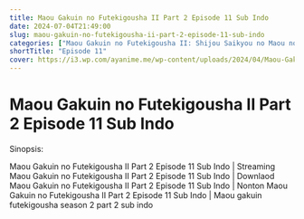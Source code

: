 ```yaml
---
title: Maou Gakuin no Futekigousha II Part 2 Episode 11 Sub Indo
date: 2024-07-04T21:49:00
slug: maou-gakuin-no-futekigousha-ii-part-2-episode-11-sub-indo
categories: ["Maou Gakuin no Futekigousha II: Shijou Saikyou no Maou no Shiso, Tensei shite Shison-tachi no Gakkou e Kayou Part 2"]
shortTitle: "Episode 11"
cover: https://i3.wp.com/ayanime.me/wp-content/uploads/2024/04/Maou-Gakuin-no-Futekigousha-II-Part-2-768x1065-1.jpg
---
```


# Maou Gakuin no Futekigousha II Part 2 Episode 11 Sub Indo

<iframe-loader iframe-src1="https://play.ayanime.me/include/fluidplayer/fluidplayer.php?VideoSrc1=https%3A%2F%2Fdrive.google.com%2Ffile%2Fd%2F1exVqT1p3BPQI2iYx2kr9GBcBCzEb_9Wf%2Fpreview&VideoType1=video%2Fmp4&VideoQuality1=480p&VideoSrc2=https%3A%2F%2Fdrive.google.com%2Ffile%2Fd%2F1wY0W21eFFgw2-gTaj49BvSXGB536TQoW%2Fpreview&VideoType2=video%2Fmp4&VideoQuality2=720p&VideoSrc3=https%3A%2F%2Fdrive.google.com%2Ffile%2Fd%2F1mOncimvrQmwSoCa1okGPmlwM7tQjBhOC%2Fpreview&VideoType3=video%2Fmp4&VideoQuality3=1080p&VideoSrc4=&VideoType4=&VideoQuality4=&VideoPoster=&VideoTrack1=&kind1=&srclang1=&label1=&default1=&VideoTrack2=&kind2=&srclang2=&label2=&default2=&player=fluid+player&server=Drive+API&api=&width=100%25&height=100%25" iframe-src2="https://drive.google.com/file/d/1mOncimvrQmwSoCa1okGPmlwM7tQjBhOC/preview"></iframe-loader>

Sinopsis:
<p>Maou Gakuin no Futekigousha II Part 2 Episode 11 Sub Indo | Streaming Maou Gakuin no Futekigousha II Part 2 Episode 11 Sub Indo | Downlaod Maou Gakuin no Futekigousha II Part 2 Episode 11 Sub Indo | Nonton Maou Gakuin no Futekigousha II Part 2 Episode 11 Sub Indo | Maou gakuin futekigousha season 2 part 2 sub indo</p>

